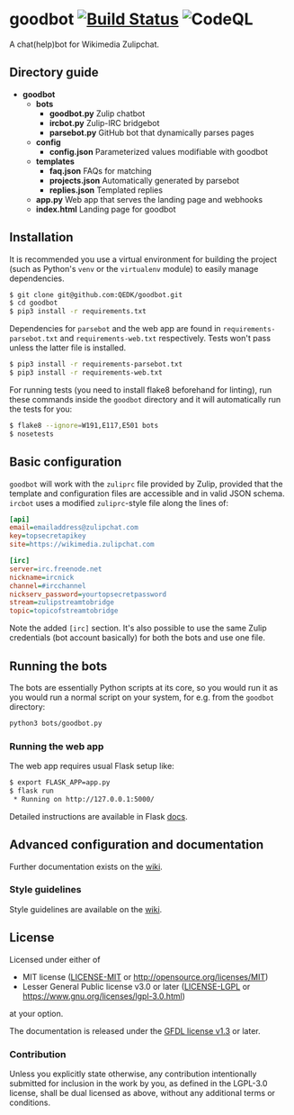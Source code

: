 # goodbot [![Build Status](https://travis-ci.com/QEDK/goodbot.svg?branch=master)](https://travis-ci.com/QEDK/goodbot) ![CodeQL](https://github.com/QEDK/goodbot/workflows/CodeQL/badge.svg)
A chat(help)bot for Wikimedia Zulipchat.

## Directory guide
- **goodbot**
  - **bots**
    - **goodbot.py** Zulip chatbot
    - **ircbot.py** Zulip-IRC bridgebot
    - **parsebot.py** GitHub bot that dynamically parses pages
  - **config**
    - **config.json** Parameterized values modifiable with goodbot
  - **templates**
    - **faq.json** FAQs for matching
    - **projects.json** Automatically generated by parsebot
    - **replies.json** Templated replies 
  - **app.py** Web app that serves the landing page and webhooks
  - **index.html** Landing page for goodbot


## Installation
It is recommended you use a virtual environment for building the project (such as Python's `venv` or the `virtualenv` module) to easily manage dependencies.
```bash
$ git clone git@github.com:QEDK/goodbot.git
$ cd goodbot
$ pip3 install -r requirements.txt
```

Dependencies for `parsebot` and the web app are found in `requirements-parsebot.txt` and `requirements-web.txt` respectively. Tests won't pass unless the latter file is installed.
```bash
$ pip3 install -r requirements-parsebot.txt
$ pip3 install -r requirements-web.txt
```

For running tests (you need to install flake8 beforehand for linting), run these commands inside the `goodbot` directory and it will automatically run the tests for you:
```bash
$ flake8 --ignore=W191,E117,E501 bots
$ nosetests
```

## Basic configuration
`goodbot` will work with the `zuliprc` file provided by Zulip, provided that the template and configuration files are accessible and in valid JSON schema. `ircbot` uses a modified `zuliprc`-style file along the lines of:
```INI
[api]
email=emailaddress@zulipchat.com
key=topsecretapikey
site=https://wikimedia.zulipchat.com

[irc]
server=irc.freenode.net
nickname=ircnick
channel=#ircchannel
nickserv_password=yourtopsecretpassword
stream=zulipstreamtobridge
topic=topicofstreamtobridge
```
Note the added `[irc]` section. It's also possible to use the same Zulip credentials (bot account basically) for both the bots and use one file.

## Running the bots
The bots are essentially Python scripts at its core, so you would run it as you would run a normal script on your system, for e.g. from the `goodbot` directory:
```bash
python3 bots/goodbot.py
```

### Running the web app
The web app requires usual Flask setup like:
```bash
$ export FLASK_APP=app.py
$ flask run
 * Running on http://127.0.0.1:5000/
```
Detailed instructions are available in Flask [docs](https://flask.palletsprojects.com/en/1.1.x/quickstart).

## Advanced configuration and documentation
Further documentation exists on the [wiki](https://github.com/QEDK/goodbot/wiki).

### Style guidelines
Style guidelines are available on the [wiki](https://github.com/QEDK/goodbot/wiki/Style-guidelines).

## License
Licensed under either of

 * MIT license ([LICENSE-MIT](LICENSE) or http://opensource.org/licenses/MIT)
 * Lesser General Public license v3.0 or later ([LICENSE-LGPL](LICENSE-LGPL) or https://www.gnu.org/licenses/lgpl-3.0.html)

at your option.

The documentation is released under the [GFDL license v1.3](https://www.gnu.org/licenses/fdl-1.3.html) or later.

### Contribution

Unless you explicitly state otherwise, any contribution intentionally submitted
for inclusion in the work by you, as defined in the LGPL-3.0 license, shall be dual licensed as above, without any
additional terms or conditions.
